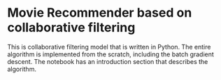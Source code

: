 # Movie Recommender based on collaborative filtering
This is collaborative filtering model that is written in Python. The entire algorithm is implemented from the scratch, including the batch gradient descent. The notebook has an introduction section that describes the algorithm.  
